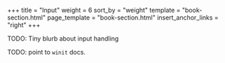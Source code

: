 +++
title = "Input"
weight = 6
sort_by = "weight"
template = "book-section.html"
page_template = "book-section.html"
insert_anchor_links = "right"
+++

TODO: Tiny blurb about input handling

TODO: point to `winit` docs.
